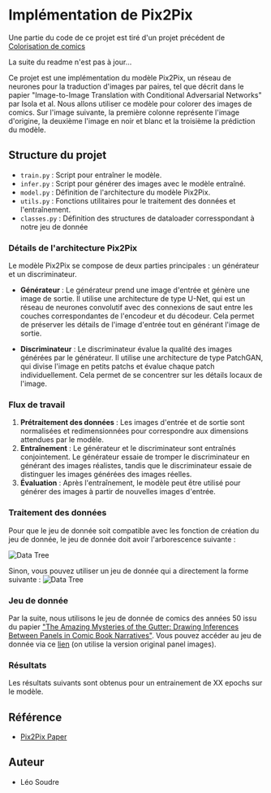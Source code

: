# Implémentation de Pix2Pix

Une partie du code de ce projet est tiré d'un projet précédent de [Colorisation de comics](Colorisation-de-comics)


La suite du readme n'est pas à jour...



Ce projet est une implémentation du modèle Pix2Pix, un réseau de neurones pour la traduction d'images par paires, tel que décrit dans le papier "Image-to-Image Translation with Conditional Adversarial Networks" par Isola et al. Nous allons utiliser ce modèle pour colorer des images de comics.
Sur l'image suivante, la première colonne représente l'image d'origine, la deuxième l'image en noir et blanc et la troisième la prédiction du modèle.


## Structure du projet

- `train.py` : Script pour entraîner le modèle.
- `infer.py` : Script pour générer des images avec le modèle entraîné.
- `model.py` : Définition de l'architecture du modèle Pix2Pix.
- `utils.py` : Fonctions utilitaires pour le traitement des données et l'entraînement.
- `classes.py` : Définition des structures de dataloader corresspondant à notre jeu de donnée 

### Détails de l'architecture Pix2Pix

Le modèle Pix2Pix se compose de deux parties principales : un générateur et un discriminateur.

- **Générateur** : Le générateur prend une image d'entrée et génère une image de sortie. Il utilise une architecture de type U-Net, qui est un réseau de neurones convolutif avec des connexions de saut entre les couches correspondantes de l'encodeur et du décodeur. Cela permet de préserver les détails de l'image d'entrée tout en générant l'image de sortie.

- **Discriminateur** : Le discriminateur évalue la qualité des images générées par le générateur. Il utilise une architecture de type PatchGAN, qui divise l'image en petits patchs et évalue chaque patch individuellement. Cela permet de se concentrer sur les détails locaux de l'image.

### Flux de travail

1. **Prétraitement des données** : Les images d'entrée et de sortie sont normalisées et redimensionnées pour correspondre aux dimensions attendues par le modèle.
2. **Entraînement** : Le générateur et le discriminateur sont entraînés conjointement. Le générateur essaie de tromper le discriminateur en générant des images réalistes, tandis que le discriminateur essaie de distinguer les images générées des images réelles.
3. **Évaluation** : Après l'entraînement, le modèle peut être utilisé pour générer des images à partir de nouvelles images d'entrée.

### Traitement des données
Pour que le jeu de donnée soit compatible avec les fonction de création du jeu de donnée, le jeu de donnée doit avoir l'arborescence suivante :

![Data Tree](forme_jeu_donnee_avant_traitement.PNG)

Sinon, vous pouvez utiliser un jeu de donnée qui a directement la forme suivante :
![Data Tree](forme_jeu_donnee.PNG)

### Jeu de donnée
Par la suite, nous utilisons le jeu de donnée de comics des années 50 issu du papier ["The Amazing Mysteries of the Gutter: Drawing Inferences Between Panels in Comic Book Narratives"](https://arxiv.org/abs/1611.05118). Vous pouvez accéder au jeu de donnée via ce [lien](https://obj.umiacs.umd.edu/comics/index.html) (on utilise la version original panel images).
### Résultats
Les résultats suivants sont obtenus pour un entrainement de XX epochs sur le modèle.
## Référence

- [Pix2Pix Paper](https://arxiv.org/abs/1611.07004)

## Auteur

- Léo Soudre

